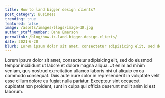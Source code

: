```yaml
---
title: How to land bigger design clients?
post_category: Business
trending: true
featured: false
image: /assets/images/blogs/image-30.jpg
author_staff_member: Dane Emerson
permalink: /blog/how-to-land-bigger-design-clients/
date: 2021-6-20
blurb: Lorem ipsum dolor sit amet, consectetur adipisicing elit, sed do eiusmod tempor incididunt ut labore et dolore magna aliqua.
---
```


Lorem ipsum dolor sit amet, consectetur adipisicing elit, sed do eiusmod tempor incididunt ut labore et dolore magna aliqua. Ut enim ad minim veniam, quis nostrud exercitation ullamco laboris nisi ut aliquip ex ea commodo consequat. Duis aute irure dolor in reprehenderit in voluptate velit esse cillum dolore eu fugiat nulla pariatur. Excepteur sint occaecat cupidatat non proident, sunt in culpa qui officia deserunt mollit anim id est laborum.
